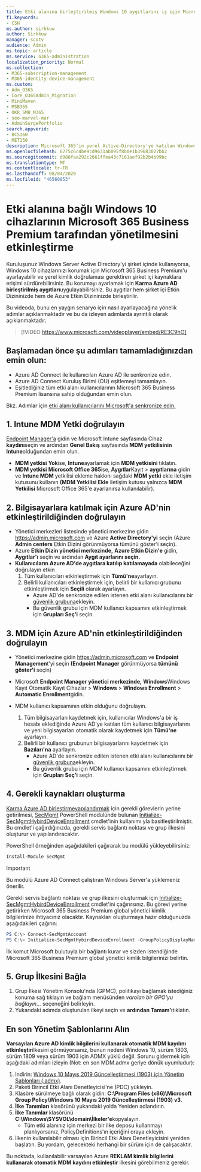 ```yaml
---
title: Etki alanına birleştirilmiş Windows 10 aygıtlarını iş için Microsoft 365 tarafından yönetilmesini etkinleştirin
f1.keywords:
- CSH
ms.author: sirkkuw
author: Sirkkuw
manager: scotv
audience: Admin
ms.topic: article
ms.service: o365-administration
localization_priority: Normal
ms.collection:
- M365-subscription-management
- M365-identity-device-management
ms.custom:
- Adm_O365
- Core_O365Admin_Migration
- MiniMaven
- MSB365
- OKR_SMB_M365
- seo-marvel-mar
- AdminSurgePortfolio
search.appverid:
- BCS160
- MET150
description: Microsoft 365'in yerel Active-Directory'ye katılan Windows 10 aygıtlarını yalnızca birkaç adımda nasıl koruyacağınızı öğrenin.
ms.openlocfilehash: 6275c6c4be9cd9631ab095f8b0e1b39683022bb2
ms.sourcegitcommit: d988faa292c2661ffea43c7161aef92b2b4b99bc
ms.translationtype: MT
ms.contentlocale: tr-TR
ms.lasthandoff: 08/04/2020
ms.locfileid: "46560853"
---
```

# <a name="enable-domain-joined-windows-10-devices-to-be-managed-by-microsoft-365-business-premium"></a>Etki alanına bağlı Windows 10 cihazlarının Microsoft 365 Business Premium tarafından yönetilmesini etkinleştirme

Kuruluşunuz Windows Server Active Directory'yi şirket içinde kullanıyorsa, Windows 10 cihazlarınızı korumak için Microsoft 365 Business Premium'u ayarlayabilir ve yerel kimlik doğrulaması gerektiren şirket içi kaynaklara erişimi sürdürebilirsiniz.
Bu korumayı ayarlamak için **Karma Azure AD birleştirilmiş aygıtları**uygulayabilirsiniz. Bu aygıtlar hem şirket içi Etkin Dizininizde hem de Azure Etkin Dizininizde birleştirilir.

Bu videoda, bunu en yaygın senaryo için nasıl ayarlayacağına yönelik adımlar açıklanmaktadır ve bu da izleyen adımlarda ayrıntılı olarak açıklanmaktadır.

> [!VIDEO https://www.microsoft.com/videoplayer/embed/RE3C9hO]
  

## <a name="before-you-get-started-make-sure-you-complete-these-steps"></a>Başlamadan önce şu adımları tamamladığınızdan emin olun:
- Azure AD Connect ile kullanıcıları Azure AD ile senkronize edin.
- Azure AD Connect Kuruluş Birimi (OU) eşitlemeyi tamamlayın.
- Eşitlediğiniz tüm etki alanı kullanıcılarının Microsoft 365 Business Premium lisansına sahip olduğundan emin olun.

Bkz. Adımlar için [etki alanı kullanıcılarını Microsoft'a senkronize edin.](manage-domain-users.md)

## <a name="1-verify-mdm-authority-in-intune"></a>1. Intune MDM Yetki doğrulayın

[Endpoint Manager'a](https://endpoint.microsoft.com/#blade/Microsoft_Intune_Enrollment/EnrollmentMenu/overview) gidin ve Microsoft Intune sayfasında Cihaz **kaydını**seçin ve ardından **Genel Bakış** sayfasında **MDM yetkilisinin** **Intune**olduğundan emin olun.

- **MDM yetkisi** **Yok**ise, **Intune**ayarlamak için **MDM yetkisini** tıklatın.
- **MDM yetkisi** **Microsoft Office 365**ise, **Aygıtlar**Kayıt  >  **aygıtlarına** gidin ve **Intune MDM** yetkilisi ekleme hakkını sağdaki **MDM yetki** ekle iletişim kutusunu kullanın **(MDM Yetkilisi Ekle** iletişim kutusu yalnızca **MDM Yetkilisi** Microsoft Office 365'e ayarlanırsa kullanılabilir).

## <a name="2-verify-azure-ad-is-enabled-for-joining-computers"></a>2. Bilgisayarlara katılmak için Azure AD'nin etkinleştirildiğinden doğrulayın

- Yönetici merkezleri listesinde yönetici merkezine gidin <a href="https://go.microsoft.com/fwlink/p/?linkid=2024339" target="_blank">https://admin.microsoft.com</a> ve Azure **Active Directory'yi** seçin (Azure **Admin centers** Etkin Dizini görünmüyorsa tümünü göster'i seçin). 
- Azure **Etkin Dizin yönetici merkezinde,** **Azure Etkin Dizin'e** gidin, **Aygıtlar'ı** seçin ve ardından **Aygıt ayarlarını seçin.**
- **Kullanıcıların Azure AD'de aygıtlara katılıp katılamayada** olabileceğini doğrulayın etkin 
    1. Tüm kullanıcıları etkinleştirmek için **Tümü'ne**ayarlayın.
    2. Belirli kullanıcıları etkinleştirmek için, belirli bir kullanıcı grubunu etkinleştirmek için **Seçili** olarak ayarlayın.
        - Azure AD'de senkronize edilen istenen etki alanı kullanıcılarını bir [güvenlik grubuna](../admin/create-groups/create-groups.md)ekleyin.
        - Bu güvenlik grubu için MDM kullanıcı kapsamını etkinleştirmek için **Grupları Seç'i** seçin.

## <a name="3-verify-azure-ad-is-enabled-for-mdm"></a>3. MDM için Azure AD'nin etkinleştirildiğinden doğrulayın

- Yönetici merkezine gidin <a href="https://go.microsoft.com/fwlink/p/?linkid=2024339" target="_blank">https://admin.microsoft.com</a> ve **Endpoint Managemen**t'yi seçin **(Endpoint Manager** görünmüyorsa **tümünü göster'i** seçin)
- Microsoft **Endpoint Manager yönetici merkezinde,** **Windows**Windows Kayıt Otomatik Kayıt Cihazlar  >  **Windows**  >  **Windows Enrollment**  >  **Automatic Enrollment**gidin.
- MDM kullanıcı kapsamının etkin olduğunu doğrulayın.

    1. Tüm bilgisayarları kaydetmek için, kullanıcılar Windows'a bir iş hesabı eklediğinde Azure AD'ye katılan tüm kullanıcı bilgisayarlarını ve yeni bilgisayarları otomatik olarak kaydetmek için **Tümü'ne** ayarlayın.
    2. Belirli bir kullanıcı grubunun bilgisayarlarını kaydetmek için **Bazıları'na** ayarlayın.
        -  Azure AD'de senkronize edilen istenen etki alanı kullanıcılarını bir [güvenlik grubuna](../admin/create-groups/create-groups.md)ekleyin.
        -  Bu güvenlik grubu için MDM kullanıcı kapsamını etkinleştirmek için **Grupları Seç'i** seçin.

## <a name="4-create-the-required-resources"></a>4. Gerekli kaynakları oluşturma 

[Karma Azure AD birleştirmeyapılandırmak](https://docs.microsoft.com/azure/active-directory/devices/hybrid-azuread-join-managed-domains#configure-hybrid-azure-ad-join) için gerekli görevlerin yerine getirilmesi, [SecMgmt](https://www.powershellgallery.com/packages/SecMgmt) PowerShell modülünde bulunan [Initialize-SecMgmtHybirdDeviceEnrollment](https://github.com/microsoft/secmgmt-open-powershell/blob/master/docs/help/Initialize-SecMgmtHybirdDeviceEnrollment.md) cmdlet'inin kullanımı yla basitleştirilmiştir. Bu cmdlet'i çağırdığınızda, gerekli servis bağlantı noktası ve grup ilkesini oluşturur ve yapılandıracaktır.

PowerShell örneğinden aşağıdakileri çağırarak bu modülü yükleyebilirsiniz:

```powershell
Install-Module SecMgmt
```

> [!IMPORTANT]
> Bu modülü Azure AD Connect çalıştıran Windows Server'a yüklemeniz önerilir.

Gerekli servis bağlantı noktası ve grup ilkesini oluşturmak için [Initialize-SecMgmtHybirdDeviceEnrollment](https://github.com/microsoft/secmgmt-open-powershell/blob/master/docs/help/Initialize-SecMgmtHybirdDeviceEnrollment.md) cmdlet'ini çağırırsınız. Bu görevi yerine getirirken Microsoft 365 Business Premium global yönetici kimlik bilgilerinize ihtiyacınız olacaktır. Kaynakları oluşturmaya hazır olduğunuzda aşağıdakileri çağırın:

```powershell
PS C:\> Connect-SecMgmtAccount
PS C:\> Initialize-SecMgmtHybirdDeviceEnrollment -GroupPolicyDisplayName 'Device Management'
```

İlk komut Microsoft bulutuyla bir bağlantı kurar ve sizden istendiğinde Microsoft 365 Business Premium global yönetici kimlik bilgilerinizi belirtin.

## <a name="5-link-the-group-policy"></a>5. Grup İlkesini Bağla

1. Grup İlkesi Yönetim Konsolu'nda (GPMC), politikayı bağlamak istediğiniz konuma sağ tıklayın ve bağlam menüsünden *varolan bir GPO'yu bağlayın...* seçeneğini belirleyin.
2. Yukarıdaki adımda oluşturulan ilkeyi seçin ve **ardından Tamam'ı**tıklatın.

## <a name="get-the-latest-administrative-templates"></a>En son Yönetim Şablonlarını Alın

**Varsayılan Azure AD kimlik bilgilerini kullanarak otomatik MDM kaydını etkinleştir**ilkesini görmüyorsanız, bunun nedeni Windows 10, sürüm 1803, sürüm 1809 veya sürüm 1903 için ADMX yüklü değil. Sorunu gidermek için aşağıdaki adımları izleyin (Not: en son MDM.admx geriye dönük uyumludur):

1.  Indirin: [Windows 10 Mayıs 2019 Güncelleştirmesi (1903) için Yönetim Şablonları (.admx)](https://www.microsoft.com/download/details.aspx?id=58495&WT.mc_id=rss_alldownloads_all).
2.  Paketi Birincil Etki Alanı Denetleyicisi'ne (PDC) yükleyin.
3.  Klasöre sürülmeye bağlı olarak gidin: **C:\Program Files (x86)\Microsoft Group Policy\Windows 10 Mayıs 2019 Güncelleştirmesi (1903) v3**.
4.  **İlke** **Tanımları** klasörünü yukarıdaki yolda Yeniden adlandırın.
5.  **İlke Tanımlar** klasörünü **C:\Windows\SYSVOL\domain\İlkeler'e**kopyalayın. 
    -   Tüm etki alanınız için merkezi bir ilke deposu kullanmayı planlıyorsanız, PolicyDefinitions'ın içeriğini oraya ekleyin.
6.  İlkenin kullanılabilir olması için Birincil Etki Alanı Denetleyicisini yeniden başlatın. Bu yordam, gelecekteki herhangi bir sürüm için de çalışacaktır.

Bu noktada, kullanılabilir varsayılan Azure **REKLAM kimlik bilgilerini kullanarak otomatik MDM kaydını etkinleştir** ilkesini görebilmeniz gerekir.
